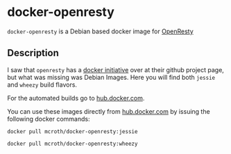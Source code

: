 # docker-openresty
`docker-openresty` is a Debian based docker image for [OpenResty](https://github.com/openresty)

## Description
I saw that `openresty` has a [docker initiative](https://github.com/openresty/docker-openresty) over at their github project page, but what was missing was Debian Images. Here you will find both `jessie` and `wheezy` build flavors.

For the automated builds go to [hub.docker.com](https://hub.docker.com/r/mcroth/docker-openresty/).

You can use these images directly from [hub.docker.com](https://hub.docker.com/r/mcroth/docker-openresty/) by issuing the following docker commands:
```
docker pull mcroth/docker-openresty:jessie
```
```
docker pull mcroth/docker-openresty:wheezy
```

